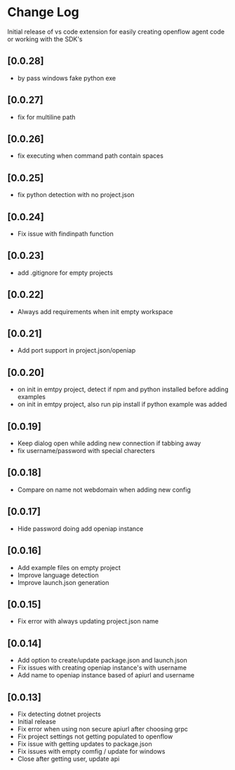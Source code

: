 # Change Log

Initial release of vs code extension for easily creating openflow agent code or working with the SDK's

## [0.0.28]
 - by pass windows fake python exe
## [0.0.27]
 - fix for multiline path
## [0.0.26]
 - fix executing when command path contain spaces
## [0.0.25]
 - fix python detection with no project.json
## [0.0.24]
 - Fix issue with findinpath function
## [0.0.23]
 - add .gitignore for empty projects
## [0.0.22]
 - Always add requirements when init empty workspace
## [0.0.21]
 - Add port support in project.json/openiap
## [0.0.20]
 - on init in emtpy project, detect if npm and python installed before adding examples
 - on init in emtpy project, also run pip install if python example was added
## [0.0.19]
 - Keep dialog open while adding new connection if tabbing away
 - fix username/password with special charecters
## [0.0.18]
 - Compare on name not webdomain when adding new config
## [0.0.17]
 - Hide password doing add openiap instance
## [0.0.16]
 - Add example files on empty project
 - Improve language detection
 - Improve launch.json generation

## [0.0.15]
 - Fix error with always updating project.json name

## [0.0.14]
- Add option to create/update package.json and launch.json
- Fix issues with creating openiap instance's with username
- Add name to openiap instance based of apiurl and username

## [0.0.13]

- Fix detecting dotnet projects
- Initial release
- Fix error when using non secure apiurl after choosing grpc
- Fix project settings not getting populated to openflow
- Fix issue with getting updates to package.json
- Fix issues with empty comfig / update for windows
- Close after getting user, update api